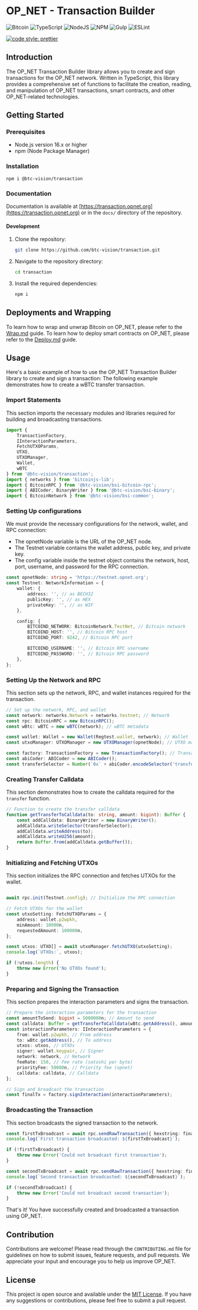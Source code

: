 # OP_NET - Transaction Builder

![Bitcoin](https://img.shields.io/badge/Bitcoin-000?style=for-the-badge&logo=bitcoin&logoColor=white)
![TypeScript](https://img.shields.io/badge/TypeScript-007ACC?style=for-the-badge&logo=typescript&logoColor=white)
![NodeJS](https://img.shields.io/badge/Node%20js-339933?style=for-the-badge&logo=nodedotjs&logoColor=white)
![NPM](https://img.shields.io/badge/npm-CB3837?style=for-the-badge&logo=npm&logoColor=white)
![Gulp](https://img.shields.io/badge/GULP-%23CF4647.svg?style=for-the-badge&logo=gulp&logoColor=white)
![ESLint](https://img.shields.io/badge/ESLint-4B3263?style=for-the-badge&logo=eslint&logoColor=white)

[![code style: prettier](https://img.shields.io/badge/code_style-prettier-ff69b4.svg?style=flat-square)](https://github.com/prettier/prettier)

## Introduction

The OP_NET Transaction Builder library allows you to create and sign transactions for the OP_NET network. Written in
TypeScript, this library provides a comprehensive set of functions to facilitate the creation, reading, and manipulation
of OP_NET transactions, smart contracts, and other OP_NET-related technologies.

## Getting Started

### Prerequisites

- Node.js version 16.x or higher
- npm (Node Package Manager)

### Installation

```shell
npm i @btc-vision/transaction
```

### Documentation

Documentation is available at [https://transaction.opnet.org](https://transaction.opnet.org) or in the `docs/` directory
of the repository.

#### Development

1. Clone the repository:
   ```bash
   git clone https://github.com/btc-vision/transaction.git
   ```
2. Navigate to the repository directory:
   ```bash
   cd transaction
   ```
3. Install the required dependencies:
   ```bash
   npm i
   ```

## Deployments and Wrapping

To learn how to wrap and unwrap Bitcoin on OP_NET, please refer to the [Wrap.md](./Wrap.md) guide.
To learn how to deploy smart contracts on OP_NET, please refer to the [Deploy.md](./Deploy.md) guide.

## Usage

Here's a basic example of how to use the OP_NET Transaction Builder library to create and sign a transaction:
The following example demonstrates how to create a wBTC transfer transaction.

### Import Statements

This section imports the necessary modules and libraries required for building and broadcasting transactions.

```typescript
import {
    TransactionFactory,
    IInteractionParameters,
    FetchUTXOParams,
    UTXO,
    UTXOManager,
    Wallet,
    wBTC
} from '@btc-vision/transaction';
import { networks } from 'bitcoinjs-lib';
import { BitcoinRPC } from '@btc-vision/bsi-bitcoin-rpc';
import { ABICoder, BinaryWriter } from '@btc-vision/bsi-binary';
import { BitcoinNetwork } from '@btc-vision/bsi-common';
```

### Setting Up configurations

We must provide the necessary configurations for the network, wallet, and RPC connection:

- The opnetNode variable is the URL of the OP_NET node.
- The Testnet variable contains the wallet address, public key, and private key.
- The config variable inside the testnet object contains the network, host, port, username, and password for the RPC
  connection.

```typescript
const opnetNode: string = 'https://testnet.opnet.org';
const Testnet: NetworkInformation = {
    wallet: {
        address: '', // as BECH32
        publicKey: '', // as HEX
        privateKey: '', // as WIF
    },

    config: {
        BITCOIND_NETWORK: BitcoinNetwork.TestNet, // Bitcoin network
        BITCOIND_HOST: '', // Bitcoin RPC host
        BITCOIND_PORT: 9242, // Bitcoin RPC port

        BITCOIND_USERNAME: '', // Bitcoin RPC username
        BITCOIND_PASSWORD: '', // Bitcoin RPC password
    },
};
```

### Setting Up the Network and RPC

This section sets up the network, RPC, and wallet instances required for the transaction.

```typescript
// Set up the network, RPC, and wallet
const network: networks.Network = networks.testnet; // Network
const rpc: BitcoinRPC = new BitcoinRPC();
const wBtc: wBTC = new wBTC(network); // wBTC metadata

const wallet: Wallet = new Wallet(Regtest.wallet, network); // Wallet
const utxoManager: UTXOManager = new UTXOManager(opnetNode); // UTXO manager

const factory: TransactionFactory = new TransactionFactory(); // Transaction factory
const abiCoder: ABICoder = new ABICoder();
const transferSelector = Number(`0x` + abiCoder.encodeSelector('transfer')); // Selector for the transfer function
```

### Creating Transfer Calldata

This section demonstrates how to create the calldata required for the `transfer` function.

```typescript
// Function to create the transfer calldata
function getTransferToCalldata(to: string, amount: bigint): Buffer {
    const addCalldata: BinaryWriter = new BinaryWriter();
    addCalldata.writeSelector(transferSelector);
    addCalldata.writeAddress(to);
    addCalldata.writeU256(amount);
    return Buffer.from(addCalldata.getBuffer());
}
```

### Initializing and Fetching UTXOs

This section initializes the RPC connection and fetches UTXOs for the wallet.

```typescript

await rpc.init(Testnet.config); // Initialize the RPC connection

// Fetch UTXOs for the wallet
const utxoSetting: FetchUTXOParams = {
    address: wallet.p2wpkh,
    minAmount: 10000n,
    requestedAmount: 100000n,
};

const utxos: UTXO[] = await utxoManager.fetchUTXO(utxoSetting);
console.log(`UTXOs:`, utxos);

if (!utxos.length) {
    throw new Error('No UTXOs found');
}
```

### Preparing and Signing the Transaction

This section prepares the interaction parameters and signs the transaction.

```typescript
// Prepare the interaction parameters for the transaction
const amountToSend: bigint = 5000000n; // Amount to send
const calldata: Buffer = getTransferToCalldata(wBtc.getAddress(), amountToSend);
const interactionParameters: IInteractionParameters = {
    from: wallet.p2wpkh, // From address
    to: wBtc.getAddress(), // To address
    utxos: utxos, // UTXOs
    signer: wallet.keypair, // Signer
    network: network, // Network
    feeRate: 150, // Fee rate (satoshi per byte)
    priorityFee: 50000n, // Priority fee (opnet)
    calldata: calldata, // Calldata
};

// Sign and broadcast the transaction
const finalTx = factory.signInteraction(interactionParameters);
```

### Broadcasting the Transaction

This section broadcasts the signed transaction to the network.

```typescript
const firstTxBroadcast = await rpc.sendRawTransaction({ hexstring: finalTx[0] });
console.log(`First transaction broadcasted: ${firstTxBroadcast}`);

if (!firstTxBroadcast) {
    throw new Error('Could not broadcast first transaction');
}

const secondTxBroadcast = await rpc.sendRawTransaction({ hexstring: finalTx[1] });
console.log(`Second transaction broadcasted: ${secondTxBroadcast}`);

if (!secondTxBroadcast) {
    throw new Error('Could not broadcast second transaction');
}
```

That's it! You have successfully created and broadcasted a transaction using OP_NET.

## Contribution

Contributions are welcome! Please read through the `CONTRIBUTING.md` file for guidelines on how to submit issues,
feature requests, and pull requests. We appreciate your input and encourage you to help us improve OP_NET.

## License

This project is open source and available under the [MIT License](LICENSE). If you have any suggestions or
contributions, please feel free to submit a pull request.
